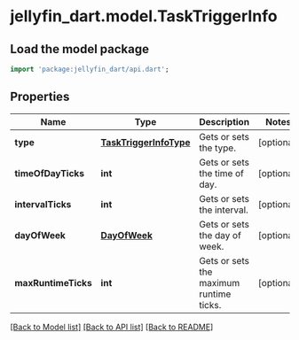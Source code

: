 # jellyfin_dart.model.TaskTriggerInfo

## Load the model package
```dart
import 'package:jellyfin_dart/api.dart';
```

## Properties
Name | Type | Description | Notes
------------ | ------------- | ------------- | -------------
**type** | [**TaskTriggerInfoType**](TaskTriggerInfoType.md) | Gets or sets the type. | [optional] 
**timeOfDayTicks** | **int** | Gets or sets the time of day. | [optional] 
**intervalTicks** | **int** | Gets or sets the interval. | [optional] 
**dayOfWeek** | [**DayOfWeek**](DayOfWeek.md) | Gets or sets the day of week. | [optional] 
**maxRuntimeTicks** | **int** | Gets or sets the maximum runtime ticks. | [optional] 

[[Back to Model list]](../README.md#documentation-for-models) [[Back to API list]](../README.md#documentation-for-api-endpoints) [[Back to README]](../README.md)


